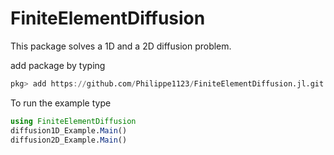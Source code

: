 # FiniteElementDiffusion

This package solves a 1D and a 2D diffusion problem.

add package by typing
```julia
pkg> add https://github.com/Philippe1123/FiniteElementDiffusion.jl.git
```

To run the example type
```julia
using FiniteElementDiffusion
diffusion1D_Example.Main()
diffusion2D_Example.Main()
```
